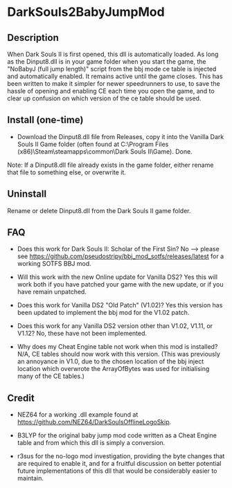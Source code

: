 # DarkSouls2BabyJumpMod
## Description
When Dark Souls II is first opened, this dll is automatically loaded. As long as the Dinput8.dll is in your game folder when you start the game, the "NoBabyJ (full jump length)" script from the bbj mode ce table is injected and automatically enabled. It remains active until the game closes. This has been written to make it simpler for newer speedrunners to use, to save the hassle of opening and enabling CE each time you open the game, and to clear up confusion on which version of the ce table should be used.

## Install (one-time)
 - Download the Dinput8.dll file from Releases, copy it into the Vanilla Dark Souls II Game folder (often found at C:\Program Files (x86)\Steam\steamapps\common\Dark Souls II\Game). Done.

Note: If a Dinput8.dll file already exists in the game folder, either rename that file to something else, or overwrite it.

## Uninstall
Rename or delete Dinput8.dll from the Dark Souls II game folder.

## FAQ
* Does this work for Dark Souls II: Scholar of the First Sin?
No --> please see https://github.com/pseudostripy/bbj_mod_sotfs/releases/latest for a working SOTFS BBJ mod.

* Will this work with the new Online update for Vanilla DS2?
Yes this will work both if you have patched your game with the new update, or if you have remain unpatched.

* Does this work for Vanilla DS2 "Old Patch" (V1.02)?
Yes this version has been updated to implement the bbj mod for the V1.02 patch.

* Does this work for any Vanilla DS2 version other than V1.02, V1.11, or V1.12?
No, these have not been implemented.

* Why does my Cheat Engine table not work when this mod is installed?
N/A, CE tables should now work with this version. (This was previously an annoyance in V1.0, due to the chosen location of the bbj inject location which overwrote the ArrayOfBytes was used for initialising many of the CE tables.)

## Credit
* NEZ64 for a working .dll example found at https://github.com/NEZ64/DarkSoulsOfflineLogoSkip.

* B3LYP for the original baby jump mod code written as a Cheat Engine table and from which this dll is simply a conversion.

* r3sus for the no-logo mod investigation, providing the byte changes that are required to enable it, and for a fruitful discussion on better potential future implementations of this dll that would be considerably easier to maintain.
